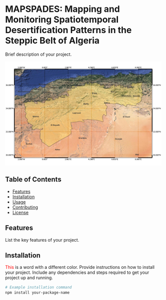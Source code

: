 # MAPSPADES: Mapping and Monitoring Spatiotemporal Desertification Patterns in the Steppic Belt of Algeria

Brief description of your project.

<img src="Figures/study_area.jpeg" width="600">




## Table of Contents

- [Features](#features)
- [Installation](#installation)
- [Usage](#usage)
- [Contributing](#contributing)
- [License](#license)

## Features

List the key features of your project.

## Installation
<span style="color: red;">This</span> is a word with a different color.
Provide instructions on how to install your project. Include any dependencies and steps required to get your project up and running.

```bash
# Example installation command
npm install your-package-name
